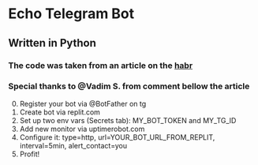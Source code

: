 # Echo Telegram Bot
## Written in Python
### The code was taken from an article on the [habr](https://habr.com/ru/articles/709314/)
### Special thanks to @Vadim S. from comment bellow the article

0. Register your bot via @BotFather on tg
1. Create bot via replit.com
2. Set up two env vars (Secrets tab):  MY_BOT_TOKEN and MY_TG_ID
3. Add new monitor via uptimerobot.com
4. Configure it: type=http, url=YOUR_BOT_URL_FROM_REPLIT, interval=5min, alert_contact=you
5. Profit!
